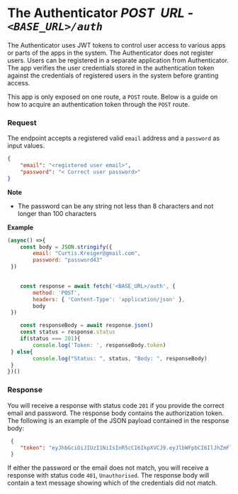 # The Authenticator *POST  URL - `<BASE_URL>/auth`*

The Authenticator uses JWT tokens to control user access to various apps or parts of the apps in the system. The Authenticator does not register users. Users can be registered in a separate application from Authenticator. The app verifies the user credentials stored in the authentication token against the credentials of registered users in the system before granting access. 

This app is only exposed on one route, a `POST` route. Below is a guide on how to acquire an authentication token through the `POST` route.

### Request
The endpoint accepts a registered valid `email` address and a `password` as input values.

``` json
{
    "email": "<registered user email>",
    "password": "< Correct user password>"
}
```

**Note**
- The password can be any string not less than 8 characters and not longer than 100 characters

**Example**

```javascript
(async() =>{
    const body = JSON.stringify({
        email: "Curtis.Kreiger@gmail.com",
        password: "password43"
 })

    
    const response = await fetch('<BASE_URL>/auth', {
        method: 'POST',
        headers: { 'Content-Type': 'application/json' },
        body
 })

    const responseBody = await response.json()
    const status = response.status
    if(status === 201){
        console.log('Token: ', responseBody.token)
 } else{
        console.log("Status: ", status, "Body: ", responseBody)
 }
})()
```

### Response
You will receive a response with status code `201` if you provide the correct email and password. The response body contains the authorization token. The following is an example of the JSON payload contained in the response body:

``` json
 {
    "token": "eyJhbGciOiJIUzI1NiIsInR5cCI6IkpXVCJ9.eyJlbWFpbCI6IlJhZmFlbEJlcmduYXVtQGVyZC5lZHUiLCJmdWxsTmFtZSI6IkRhcmxlbmUgSGlsbHMiLCJ1c2VyR3JvdXAiOiJzdXBlcnVzZXIiLCJpZCI6IjY2YWE0MjVkNmUzYjkwMTQxMDA2NTQ3NiIsImlhdCI6MTcyMjQzNDE4MCwiZXhwIjoxNzI1MDI2MTgwLCJzdWIiOiI2NmFhNDI1ZDZlM2I5MDE0MTAwNjU0NzYifQ.ZIY4jzsg21IY2esNB9W5-XYU4p9_xbI_4LzyfqquNCI"
 }
 ```

If either the password or the email does not match, you will receive a response with status code `401`, `Unauthorised`. The response body will contain a text message showing which of the credentials did not match.
